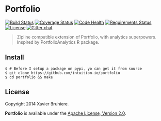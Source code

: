 Portfolio
=========

[![Build Status](https://api.shippable.com/projects/53ce99a67c72335f045a19bb/badge/master)](https://www.shippable.com/projects/53ce99a67c72335f045a19bb)
[![Coverage Status](https://img.shields.io/coveralls/intuition-io/portfolio.svg)](https://coveralls.io/r/intuition-io/portfolio)
[![Code Health](https://landscape.io/github/intuition-io/portfolio/master/landscape.png)](https://landscape.io/github/intuition-io/portfolio/master)
[![Requirements Status](https://requires.io/github/intuition-io/portfolio/requirements.png?branch=master)](https://requires.io/github/intuition-io/portfolio/requirements/?branch=master)
[![License](https://pypip.in/license/intuition/badge.png)](https://pypi.python.org/pypi/intuition/)
[![Gitter chat](https://badges.gitter.im/intuition-io.png)](https://gitter.im/intuition-io)

> Zipline compatible extension of Portfolio, with analytics superpowers.
> Inspired by PortfolioAnalytics R package.


Install
-------

```
$ # Before I setup a package on pypi, yo can get it from source
$ git clone https://github.com/intuition-io/portfolio
$ cd portfolio && make
```

License
-------

Copyright 2014 Xavier Bruhiere.

**Portfolio** is available under the [Apache License, Version 2.0][5].


[5]: http://www.apache.org/licenses/LICENSE-2.0.html
